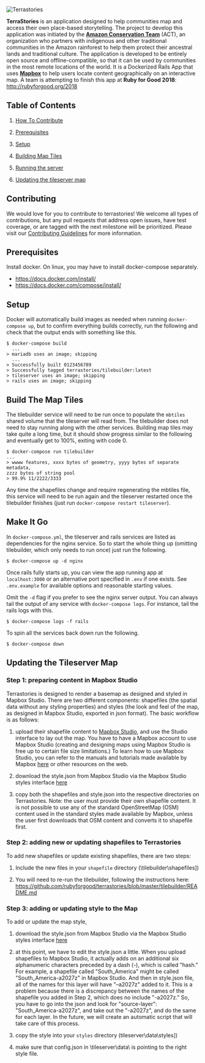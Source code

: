 ![Terrastories](https://www.amazonteam.org/wp-content/uploads/2018/09/logo.png)


**TerraStories** is an application designed to help communities map and access their own place-based storytelling. The project to develop this application was initiated by the [**Amazon Conservation Team**](http://amazonteam.org) (ACT), an organization who partners with indigenous and other traditional communities in the Amazon rainforest to help them protect their ancestral lands and traditional culture. The application is developed to be entirely open source and offline-compatible, so that it can be used by communities in the most remote locations of the world. It is a Dockerized Rails App that uses [**Mapbox**](https://mapbox.com) to help users locate content geographically on an interactive map. A team is attempting to finish this app at **Ruby for Good 2018**: http://rubyforgood.org/2018

## Table of Contents
1. [How To Contribute](#contributing)

2. [Prerequisites](#prerequisites)

3. [Setup](#setup)

4. [Building Map Tiles](#build-the-map-tiles)

5. [Running the server](#make-it-go)

6. [Updating the tileserver map](#updating-the-tileserver-map)

## Contributing
We would love for you to contribute to terrastories! We welcome all types of contributions, but any pull requests that address open issues, have test coverage, or are tagged with the next milestone will be prioritized. Please visit our [Contributing Guidelines](CONTRIBUTING.md) for more information.

## Prerequisites
Install docker. On linux, you may have to install docker-compose separately.
 - https://docs.docker.com/install/
 - https://docs.docker.com/compose/install/

## Setup
Docker will automatically build images as needed when running `docker-compose up`,
but to confirm everything builds correctly, run the following and check that the
output ends with something like this.
```
$ docker-compose build
  ...
> mariadb uses an image; skipping
  ...
> Successfully built 0123456789
> Successfully tagged terrastories/tilebuilder:latest
> tileserver uses an image; skipping
> rails uses an image; skipping
```

## Build The Map Tiles
The tilebuilder service will need to be run once to populate the `mbtiles`
shared volume that the tileserver will read from. The tilebuilder does not need
to stay running along with the other services. Building map tiles may take quite
a long time, but it should show progress similar to the following and eventually
get to 100%, exiting with code 0.
```
$ docker-compose run tilebuilder
...
> wwww features, xxxx bytes of geometry, yyyy bytes of separate metadata,
zzzz bytes of string pool
> 99.9% 11/2222/3333
```

Any time the shapefiles change and require regenerating the mbtiles file,
this service will need to be run again and the tileserver restarted once the
tilebuilder finishes (just run `docker-compose restart tileserver`).

## Make It Go
In `docker-compose.yml`, the tileserver and rails services are listed
as dependencies for the nginx service. So to start the whole thing up
(omitting tilebuilder, which only needs to run once) just run the following.
```
$ docker-compose up -d nginx
```

Once rails fully starts up, you can view the app running app at `localhost:3000`
or an alternative port specified in `.env` if one exists. See `.env.example` for
available options and reasonable starting values.

Omit the `-d` flag if you prefer to see the nginx server output. You can always
tail the output of any service with `docker-compose logs`. For instance, tail
the rails logs with this.
```
$ docker-compose logs -f rails
```

To spin all the services back down run the following.
```
$ docker-compose down
```

## Updating the Tileserver Map
### Step 1: preparing content in Mapbox Studio

Terrastories is designed to render a basemap as designed and styled in Mapbox Studio. There are two different components: shapefiles (the spatial data without any styling properties) and styles (the look and feel of the map, as designed in Mapbox Studio, exported in json format). The basic workflow is as follows:
1) upload their shapefile content to [Mapbox Studio](https://www.mapbox.com/mapbox-studio/), and use the Studio interface to lay out the map. You have to have a Mapbox account to use Mapbox Studio (creating and designing maps using Mapbox Studio is free up to certain file size limitations.) To learn how to use Mapbox Studio, you can refer to the manuals and tutorials made available by Mapbox [here](https://www.mapbox.com/help/studio-manual-tutorials/) or other resources on the web.

2) download the style.json from Mapbox Studio via the Mapbox Studio styles interface [here](https://www.mapbox.com/studio/styles/)

3) copy both the shapefiles and style.json into the respective directories on Terrastories.
Note: the user must provide their own shapefile content. It is not possible to use any of the standard OpenStreetMap (OSM) content used in the standard styles made available by Mapbox, unless the user first downloads that OSM content and converts it to shapefile first.

### Step 2: adding new or updating shapefiles to Terrastories

To add new shapefiles or update existing shapefiles, there are two steps:

1) Include the new files in your `shapefile` directory (\tilebuilder\shapefiles])

2) You will need to re-run the tilebuilder, following the instructions here: https://github.com/rubyforgood/terrastories/blob/master/tilebuilder/README.md

### Step 3: adding or updating style to the Map

To add or update the map style,

1) download the style.json from Mapbox Studio via the Mapbox Studio styles interface [here](https://www.mapbox.com/studio/styles/)

2) at this point, we have to edit the style.json a little. When you upload shapefiles to Mapbox Studio, it actually adds on an additional six alphanumeric characters preceded by a dash (-), which is called "hash." For example, a shapefile called "South_America" might be called "South_America-a2027z" in Mapbox Studio. And then in style.json file, all of the names for this layer will have "–a2027z" added to it. This is a problem because there is a discrepancy between the names of the shapefile you added in Step 2, which does no include "-a2027z." So, you have to go into the json and look for "source-layer": "South_America-a2027z", and take out the "-a2027z", and do the same for each layer.
In the future, we will create an automatic script that will take care of this process.

3) copy the style into your `styles` directory (tileserver\data\styles])

4) make sure that config.json in \tileserver\data\ is pointing to the right style file.
